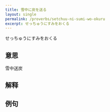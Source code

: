 ```yaml
---
title: 雪中に炭を送る
layout: single
permalink: /proverbs/setchuu-ni-sumi-wo-okuru
excerpt: せっちゅうにすみをおくる
---
```


せっちゅうにすみをおくる

## 意思

雪中送炭

## 解释

## 例句


